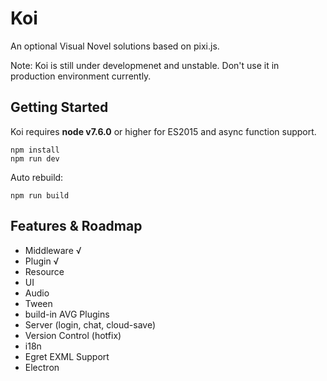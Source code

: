 # Koi

  An optional Visual Novel solutions based on pixi.js.

  Note: Koi is still under developmenet and unstable. Don't use it in production environment currently.

## Getting Started

Koi requires __node v7.6.0__ or higher for ES2015 and async function support.

```
npm install
npm run dev
```

Auto rebuild: 
```
npm run build
```

## Features & Roadmap
* Middleware √
* Plugin √
* Resource
* UI
* Audio
* Tween
* build-in AVG Plugins
* Server (login, chat, cloud-save)
* Version Control (hotfix)
* i18n
* Egret EXML Support
* Electron